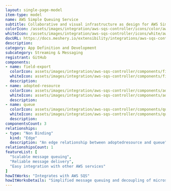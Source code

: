 ```yaml
---
layout: single-page-model
item-type: model
name: AWS Simple Queuing Service
subtitle: Collaborative and visual infrastructure as design for AWS Simple Queuing Service
colorIcon: /assets/images/integration/aws-sqs-controller/icons/color/aws-sqs-controller-color.svg
whiteIcon: /assets/images/integration/aws-sqs-controller/icons/white/aws-sqs-controller-white.svg
docURL: https://docs.meshery.io/extensibility/integrations/aws-sqs-controller
description: 
category: App Definition and Development
subcategory: Streaming & Messaging
registrant: GitHub
components: 
- name: field-export
  colorIcon: assets/images/integration/aws-sqs-controller/components/field-export/icons/color/field-export-color.svg
  whiteIcon: assets/images/integration/aws-sqs-controller/components/field-export/icons/white/field-export-white.svg
  description: 
- name: adopted-resource
  colorIcon: assets/images/integration/aws-sqs-controller/components/adopted-resource/icons/color/adopted-resource-color.svg
  whiteIcon: assets/images/integration/aws-sqs-controller/components/adopted-resource/icons/white/adopted-resource-white.svg
  description: 
- name: queue
  colorIcon: assets/images/integration/aws-sqs-controller/components/queue/icons/color/queue-color.svg
  whiteIcon: assets/images/integration/aws-sqs-controller/components/queue/icons/white/queue-white.svg
  description: 
componentsCount: 3
relationships: 
- type: "Non Binding"
  kind: "Edge"
  description: "An edge relationship between adoptedresource and queue"
relationshipsCount: 1
featureList: [
  "Scalable message queuing",
  "Reliable message delivery",
  "Easy integration with other AWS services"
]
howItWorks: "Integrates with AWS SQS"
howItWorksDetails: "Simplified message queuing and decoupling of microservices on AWS"
---
```

